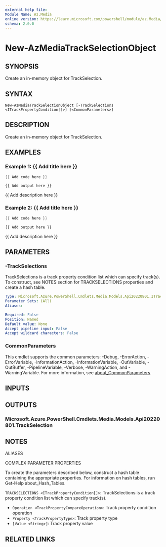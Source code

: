 ```yaml
---
external help file:
Module Name: Az.Media
online version: https://learn.microsoft.com/powershell/module/az.Media/new-AzMediaTrackSelectionObject
schema: 2.0.0
---
```


# New-AzMediaTrackSelectionObject

## SYNOPSIS
Create an in-memory object for TrackSelection.

## SYNTAX

```
New-AzMediaTrackSelectionObject [-TrackSelections <ITrackPropertyCondition[]>] [<CommonParameters>]
```

## DESCRIPTION
Create an in-memory object for TrackSelection.

## EXAMPLES

### Example 1: {{ Add title here }}
```powershell
{{ Add code here }}
```

```output
{{ Add output here }}
```

{{ Add description here }}

### Example 2: {{ Add title here }}
```powershell
{{ Add code here }}
```

```output
{{ Add output here }}
```

{{ Add description here }}

## PARAMETERS

### -TrackSelections
TrackSelections is a track property condition list which can specify track(s).
To construct, see NOTES section for TRACKSELECTIONS properties and create a hash table.

```yaml
Type: Microsoft.Azure.PowerShell.Cmdlets.Media.Models.Api20220801.ITrackPropertyCondition[]
Parameter Sets: (All)
Aliases:

Required: False
Position: Named
Default value: None
Accept pipeline input: False
Accept wildcard characters: False
```

### CommonParameters
This cmdlet supports the common parameters: -Debug, -ErrorAction, -ErrorVariable, -InformationAction, -InformationVariable, -OutVariable, -OutBuffer, -PipelineVariable, -Verbose, -WarningAction, and -WarningVariable. For more information, see [about_CommonParameters](http://go.microsoft.com/fwlink/?LinkID=113216).

## INPUTS

## OUTPUTS

### Microsoft.Azure.PowerShell.Cmdlets.Media.Models.Api20220801.TrackSelection

## NOTES

ALIASES

COMPLEX PARAMETER PROPERTIES

To create the parameters described below, construct a hash table containing the appropriate properties. For information on hash tables, run Get-Help about_Hash_Tables.


`TRACKSELECTIONS <ITrackPropertyCondition[]>`: TrackSelections is a track property condition list which can specify track(s).
  - `Operation <TrackPropertyCompareOperation>`: Track property condition operation
  - `Property <TrackPropertyType>`: Track property type
  - `[Value <String>]`: Track property value

## RELATED LINKS

